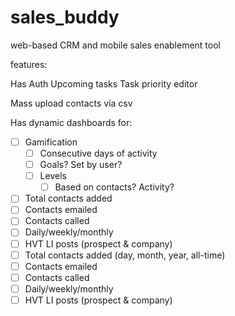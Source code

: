 # sales_buddy
web-based CRM and mobile sales enablement tool


features:

Has Auth
Upcoming tasks
Task priority editor

Mass upload contacts via csv

Has dynamic dashboards for:
- [ ] Gamification
    - [ ] Consecutive days of activity
    - [ ] Goals? Set by user?
    - [ ] Levels 
        - [ ] Based on contacts? Activity?
- [ ] Total contacts added
- [ ] Contacts emailed
- [ ] Contacts called
- [ ] Daily/weekly/monthly
- [ ] HVT LI posts (prospect & company)
- [ ] Total contacts added (day, month, year, all-time)
- [ ] Contacts emailed
- [ ] Contacts called
- [ ] Daily/weekly/monthly
- [ ] HVT LI posts (prospect & company)